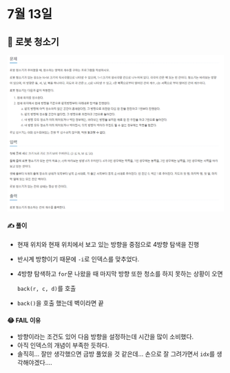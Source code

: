 # 7월 13일

## 🚩 로봇 청소기

![image-20210713175642810](README.assets/image-20210713175642810.png)



#### ✍ 풀이

- 현재 위치와 현재 위치에서 보고 있는 방향을 중점으로 4방향 탐색을 진행

- 반시계 방향이기 때문에 `-i`로 인덱스를 맞추었다.

- 4방향 탐색하고 `for`문  나왔을 때 마지막 방향 또한 청소를 하지 못하는 상황이 오면

  `back(r, c, d)`를 호출

- `back()`을 호출 했는데 벽이라면 끝



#### 😂 FAIL 이유

- 방향이라는 조건도 있어 다음 방향을 설정하는데 시간을 많이 소비했다.
- 아직 인덱스의 개념이 부족한 듯하다.
- 솔직히... 잘만 생각했으면 금방 풀었을 것 같은데... 손으로 잘 그려가면서 `idx`를 생각해야겠다....